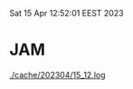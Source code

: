 Sat 15 Apr 12:52:01 EEST 2023
# JAM
<a href='./cache/202304/15_12.log'>./cache/202304/15_12.log</a>
